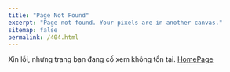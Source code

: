 ```yaml
---
title: "Page Not Found"
excerpt: "Page not found. Your pixels are in another canvas."
sitemap: false
permalink: /404.html
---
```


Xin lỗi, nhưng trang bạn đang cố xem không tồn tại. [HomePage](/index.html)
